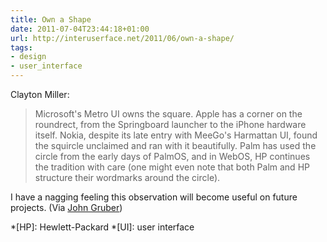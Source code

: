 ```yaml
---
title: Own a Shape
date: 2011-07-04T23:44:18+01:00
url: http://interuserface.net/2011/06/own-a-shape/
tags:
- design
- user_interface
---
```

Clayton Miller:

> Microsoft's Metro UI owns the square. Apple has a corner on the roundrect, from the Springboard launcher to the iPhone hardware itself. Nokia, despite its late entry with MeeGo's Harmattan UI, found the squircle unclaimed and ran with it beautifully. Palm has used the circle from the early days of PalmOS, and in WebOS, HP continues the tradition with care (one might even note that both Palm and HP structure their wordmarks around the circle).

I have a nagging feeling this observation will become useful on future projects. (Via [John Gruber][1])

[1]: http://daringfireball.net/linked/2011/07/01/own-a-shape

*[HP]: Hewlett-Packard
*[UI]: user interface
